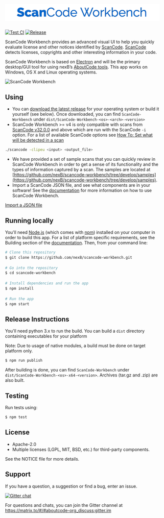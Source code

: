 # <p align="center"><img src="src/assets/images/scancode-workbench-logo.png" align="center" alt="ScanCode Workbench">
</p>

[![Test CI](https://github.com/nexB/scancode-workbench/actions/workflows/Test.yml/badge.svg)](https://github.com/nexB/scancode-workbench/actions/workflows/Test.yml)
[![Release](https://github.com/nexB/scancode-workbench/actions/workflows/Release.yml/badge.svg)](https://github.com/nexB/scancode-workbench/actions/workflows/Release.yml)

ScanCode Workbench provides an advanced visual UI to help you quickly evaluate
license and other notices identified by 
[ScanCode](https://github.com/nexB/scancode-toolkit/).
[ScanCode](https://github.com/nexB/scancode-toolkit/) detects licenses, copyrights 
and other interesting information in your code.

ScanCode Workbench is based on
[Electron](https://www.electronjs.org/) and will be the primary desktop/GUI tool 
for using nexB’s [AboutCode tools](https://github.com/nexB/aboutcode). This app 
works on Windows, OS X and Linux operating systems.

![ScanCode Workbench](https://user-images.githubusercontent.com/48476025/185114433-7340ee70-57cd-4586-b7e7-964fe736451a.gif)


## Using

* You can [download the latest release](https://github.com/nexB/scancode-workbench/releases) 
for your operating system or build it yourself (see below). Once downloaded, you 
can find `ScanCode-Workbench` under `dist/ScanCode-Workbench-<os>-<arch>-<version>`
* ScanCode Workbench >= v4 is only compatible with scans from 
[ScanCode v32.0.0](https://github.com/nexB/scancode-toolkit/releases) and 
above which are run with the ScanCode `-i` option. For a list of available ScanCode 
options see [How To: Set what will be detected in a scan](https://scancode-toolkit.readthedocs.io/en/latest/tutorials/how_to_set_what_will_be_detected_in_a_scan.html)

```bash
./scancode -clipeu <input> <output_file>
```

* We have provided a set of sample scans that you can quickly review in 
ScanCode Workbench in order to get a sense of its functionality and the types of 
information captured by a scan.  The samples are located at 
[https://github.com/nexB/scancode-workbench/tree/develop/samples](https://github.com/nexB/scancode-workbench/tree/develop/samples).
* Import a ScanCode JSON file, and see what components are in your software! See 
the [documentation](https://scancode-workbench.readthedocs.io) for more 
information on how to use ScanCode Workbench.

[Import a JSON file](https://scancode-workbench.readthedocs.io/en/develop/_images/import-json-file.gif)

## Running locally

You'll need [Node.js](https://nodejs.org) (which comes with [npm](http://npmjs.com)) 
installed on your computer in order to build this app. For a list of platform 
specific requirements, see the Building section of the [documentation](https://scancode-workbench.readthedocs.io/en/develop/contribute/building.html).
Then, from your command line:

```bash
# Clone this repository
$ git clone https://github.com/nexB/scancode-workbench.git

# Go into the repository
$ cd scancode-workbench

# Install dependencies and run the app
$ npm install

# Run the app
$ npm start
```

## Release Instructions

You'll need python 3.x to run the build. You can build a `dist` directory containing executables for your platform 

Note: Due to usage of native modules, a build must be done on target platform only.

```bash
$ npm run publish
```

After building is done, you can find `ScanCode-Workbench` under 
`dist/ScanCode-Workbench-<os>-x64-<version>`. Archives (tar.gz and .zip) are 
also built.

## Testing

Run tests using:

```bash
$ npm test
```

## License

* Apache-2.0
* Multiple licenses (LGPL, MIT, BSD, etc.) for third-party components.

See the NOTICE file for more details.

## Support

If you have a question, a suggestion or find a bug, enter an issue.

[![Gitter chat](https://badges.gitter.im/aboutcode-org/gitter.png)](https://matrix.to/#/#aboutcode-org_discuss:gitter.im)

For questions and chats, you can join the Gitter channel at https://matrix.to/#/#aboutcode-org_discuss:gitter.im
